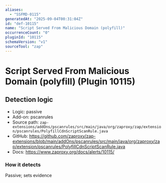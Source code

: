 ```yaml
---
aliases:
  - "SSFMD-0115"
generatedAt: "2025-09-04T00:31:04Z"
id: "def-10115"
name: "Script Served From Malicious Domain (polyfill)"
occurrenceCount: "0"
pluginId: "10115"
schemaVersion: "v1"
sourceTool: "zap"
---
```


# Script Served From Malicious Domain (polyfill) (Plugin 10115)

## Detection logic

- Logic: passive
- Add-on: pscanrules
- Source path: `zap-extensions/addOns/pscanrules/src/main/java/org/zaproxy/zap/extension/pscanrules/PolyfillCdnScriptScanRule.java`
- GitHub: https://github.com/zaproxy/zap-extensions/blob/main/addOns/pscanrules/src/main/java/org/zaproxy/zap/extension/pscanrules/PolyfillCdnScriptScanRule.java
- Docs: https://www.zaproxy.org/docs/alerts/10115/

### How it detects

Passive; sets evidence

